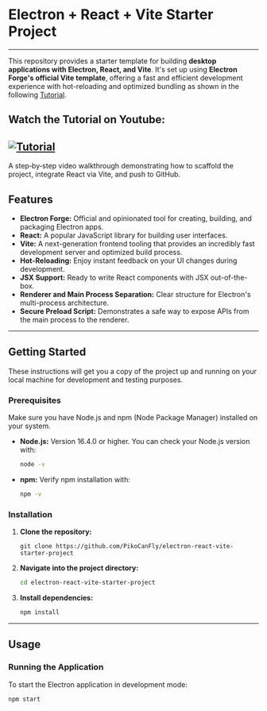 # Electron + React + Vite Starter Project

---

This repository provides a  starter template for building **desktop applications with Electron, React, and Vite**. It's set up using **Electron Forge's official Vite template**, offering a fast and efficient development experience with hot-reloading and optimized bundling as shown in the following [Tutorial](https://youtu.be/XmSQtyPjbxY).


## Watch the Tutorial on Youtube:

## [![Tutorial](https://img.youtube.com/vi/XmSQtyPjbxY/0.jpg)](https://youtu.be/XmSQtyPjbxY)

A step‑by‑step video walkthrough demonstrating how to scaffold the project, integrate React via Vite, and push to GitHub.

## Features

* **Electron Forge:** Official and opinionated tool for creating, building, and packaging Electron apps.
* **React:** A popular JavaScript library for building user interfaces.
* **Vite:** A next-generation frontend tooling that provides an incredibly fast development server and optimized build process.
* **Hot-Reloading:** Enjoy instant feedback on your UI changes during development.
* **JSX Support:** Ready to write React components with JSX out-of-the-box.
* **Renderer and Main Process Separation:** Clear structure for Electron's multi-process architecture.
* **Secure Preload Script:** Demonstrates a safe way to expose APIs from the main process to the renderer.

---

## Getting Started

These instructions will get you a copy of the project up and running on your local machine for development and testing purposes.

### Prerequisites

Make sure you have Node.js and npm (Node Package Manager) installed on your system.

* **Node.js:** Version 16.4.0 or higher.
    You can check your Node.js version with:
    ```bash
    node -v
    ```
* **npm:**
    Verify npm installation with:
    ```bash
    npm -v
    ```

### Installation

1.  **Clone the repository:**
    ```
    git clone https://github.com/PikoCanFly/electron-react-vite-starter-project
    ```

2.  **Navigate into the project directory:**
    ```bash
    cd electron-react-vite-starter-project
    ```

3.  **Install dependencies:**
    ```bash
    npm install
    ```

---

## Usage

### Running the Application

To start the Electron application in development mode:

```bash
npm start
```

